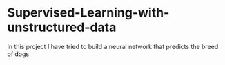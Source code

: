 # Supervised-Learning-with-unstructured-data
In this project I have tried to build a neural network that predicts the breed of dogs
